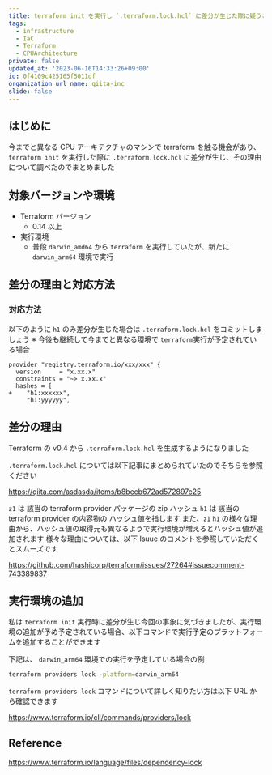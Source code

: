 ```yaml
---
title: terraform init を実行し `.terraform.lock.hcl` に差分が生じた際に疑うこと
tags:
  - infrastructure
  - IaC
  - Terraform
  - CPUArchitecture
private: false
updated_at: '2023-06-16T14:33:26+09:00'
id: 0f4109c425165f5011df
organization_url_name: qiita-inc
slide: false
---
```


## はじめに

今までと異なる CPU アーキテクチャのマシンで terraform を触る機会があり、 `terraform init` を実行した際に `.terraform.lock.hcl` に差分が生じ、その理由について調べたのでまとめました

## 対象バージョンや環境

- Terraform バージョン
  - 0.14 以上
- 実行環境
  - 普段 `darwin_amd64` から `terraform` を実行していたが、新たに `darwin_arm64` 環境で実行

## 差分の理由と対応方法

### 対応方法

以下のように `h1` のみ差分が生じた場合は `.terraform.lock.hcl` をコミットしましょう
※ 今後も継続して今までと異なる環境で `terraform`実行が予定されている場合

```diff_hcl:.terraform.lock.hcl
provider "registry.terraform.io/xxx/xxx" {
  version     = "x.xx.x"
  constraints = "~> x.xx.x"
  hashes = [
+    "h1:xxxxxx",
     "h1:yyyyyy",
```

## 差分の理由

Terraform の v0.4 から `.terraform.lock.hcl` を生成するようになりました

`.terraform.lock.hcl` については以下記事にまとめられていたのでそちらを参照ください

https://qiita.com/asdasda/items/b8becb672ad572897c25

`z1` は 該当の terraform provider パッケージの zip ハッシュ `h1` は 該当の terraform provider の内容物の ハッシュ値を指します
また、`z1` `h1` の様々な理由から、ハッシュ値の取得元も異なるようで実行環境が増えるとハッシュ値が追加されます
様々な理由については、以下 Isuue のコメントを参照していただくとスムーズです

https://github.com/hashicorp/terraform/issues/27264#issuecomment-743389837

## 実行環境の追加

私は `terraform init` 実行時に差分が生じ今回の事象に気づきましたが、実行環境の追加が予め予定されている場合、以下コマンドで実行予定のプラットフォームを追加することができます

下記は、 `darwin_arm64` 環境での実行を予定している場合の例

```sh
terraform providers lock -platform=darwin_arm64
```

`terraform providers lock` コマンドについて詳しく知りたい方は以下 URL から確認できます

https://www.terraform.io/cli/commands/providers/lock

## Reference

https://www.terraform.io/language/files/dependency-lock
